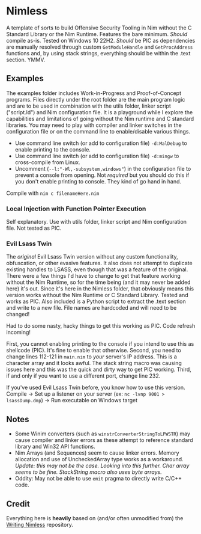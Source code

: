 # Nimless
A template of sorts to build Offensive Security Tooling in Nim without the C Standard Library or the Nim Runtime. Features the bare minimum. *Should* compile as-is. Tested on Windows 10 22H2. *Should* be PIC as dependencies are manually resolved through custom `GetModuleHandle` and `GetProcAddress` functions and, by using stack strings, everything should be within the .text section. YMMV.

## Examples
The examples folder includes Work-in-Progress and Proof-of-Concept programs. Files directly under the root folder are the main program logic and are to be used in combination with the utils folder, linker script ("script.ld") and Nim configuration file. It is a playground while I explore the capabilities and limitations of going without the Nim runtime and C standard libraries. You may need to play with compiler and linker switches in the configuration file or on the command line to enable/disable various things.

- Use command line switch (or add to configuration file) `-d:MalDebug` to enable printing to the console.
- Use command line switch (or add to configuration file) `-d:mingw` to cross-compile from Linux.
- Uncomment (`--l:"-Wl,-subsystem,windows"`) in the configuration file to prevent a console from opening. Not *required* but you should do this if you don't enable printing to console. They kind of go hand in hand.

Compile with `nim c filenameHere.nim`

### Local Injection with Function Pointer Execution
Self explanatory. Use with utils folder, linker script and Nim configuration file. Not tested as PIC.

### Evil Lsass Twin
The *original* Evil Lsass Twin version without any custom functionality, obfuscation, or other evasive features. It also does not attempt to duplicate existing handles to LSASS, even though that was a feature of the original. There were a few things I'd have to change to get that feature working without the Nim Runtime, so for the time being (and it may never be added here) it's out. Since it's here in the Nimless folder, that obviously means this version works without the Nim Runtime or C Standard Library. Tested and works as PIC. Also included is a Python script to extract the .text section and write to a new file. File names are hardcoded and will need to be changed! 

Had to do some nasty, hacky things to get this working as PIC. Code refresh incoming! 

First, you cannot enabling printing to the console if you intend to use this as shellcode (PIC). It's fine to enable that otherwise.
Second, you need to change lines 112-121 in `main.nim` to *your* server's IP address. This is a character array and it looks awful. The stack string macro was causing issues here and this was the quick and dirty way to get PIC working.
Third, if and only if you want to use a different port, change line 232. 

If you've used Evil Lsass Twin before, you know how to use this version. Compile -> Set up a listener on your server (ex: `nc -lvnp 9001 > lsassDump.dmp`) -> Run executable on Windows target

## Notes
- Some Winim converters (such as `winstrConverterStringToLPWSTR`) may cause compiler and linker errors as these attempt to reference standard library and Win32 API functions.
- Nim Arrays (and Sequences) seem to cause linker errors. Memory allocation and use of UncheckedArray type works as a workaround. *Update: this may not be the case. Looking into this further. Char array seems to be fine. StackString macro also uses byte arrays.*
- Oddity: May not be able to use `emit` pragma to directly write C/C++ code.

## Credit
Everything here is **heavily** based on (and/or often unmodified from) the [Writing Nimless](https://github.com/m4ul3r/writing_nimless/tree/main) repository. 
